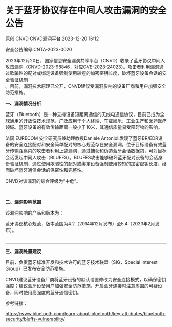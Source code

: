 #  关于蓝牙协议存在中间人攻击漏洞的安全公告   
原创 CNVD  CNVD漏洞平台   2023-12-20 16:12  
  
安全公告编号:CNTA-2023-0020  
  
  
2023年12月20日，国家信息安全漏洞共享平台（CNVD）收录了蓝牙协议中间人攻击漏洞（CNVD-2023-98846，对应CVE-2023-24023）。攻击者利用漏洞通过欺骗性的配对或绑定设备强制使用较短的加密密钥长度，破坏蓝牙设备会话的安全验证机制  
。目前，漏洞技术原理已公开，CNVD建议受漏洞影响的设备厂商和用户加强安全防范措施。  
  
**一、漏洞情况分析**  
  
蓝牙（Bluetooth）是一种支持设备短距离通信的无线电通信协议，目前已成为全球通用的开放性技术规范，广泛应用于个人终端、车载娱乐、工业生产和医药医疗领域。蓝牙设备的有效传输距离一般小于10米，其通信质量易受障碍物的影响。  
  
法国 EURECOM 安全研究员兼助理教授Daniele Antonioli发现了蓝牙BR/EDR设备的安全连接配对和安全简单配对的核心规范存在安全漏洞。位于目标设备有效蓝牙传输距离内的攻击者利用上述漏洞，通过捕获和伪造蓝牙会话数据包，可对目标会话发起中间人攻击（BLUFFS）。BLUFFS攻击能够破坏蓝牙配对设备的会话身份验证机制，通过使用欺骗性的配对或绑定设备强制使用较短的加密密钥长度，继而破坏蓝牙通信会话的保密性和完整性。  
  
CNVD对该漏洞的综合评级为“中危”。  
  
   
  
**二、漏洞影响范围**  
  
该漏洞影响的产品和版本为：  
  
蓝牙协议核心规范，版本范围为4.2（2014年12月发布）至5.4（2023年2月发布）。  
        
   
  
****  
**三、漏洞处置建议**  
  
目前，负责蓝牙标准开发和技术许可的蓝牙技术联盟（SIG，Special Interest Group）已发布安全防范措施。  
  
CNVD建议蓝牙设备厂商将蓝牙设备的默认设置修改为安全连接模式，以确保密钥强度；建议蓝牙设备用户加强安全防范措施，开启蓝牙连接时注意周围的可疑设备，同时使用高强度的蓝牙通信密钥。  
  
  
  
  
参考链接：  
  
https://www.bluetooth.com/learn-about-bluetooth/key-attributes/bluetooth-security/bluffs-vulnerability/  
  
  
  
